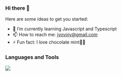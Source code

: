### Hi there 👋

<!--
**badpeaches/badpeaches** is a ✨ _special_ ✨ repository because its `README.md` (this file) appears on your GitHub profile.
-->

Here are some ideas to get you started:

- 🌱 I’m currently learning Javascript and Typescript
- 📫 How to reach me: jyovojy@gmail.com
- ⚡ Fun fact: I love chocolate mint🍫🍃

### Languages and Tools
<a href="javascrirpt:void(0)" target="_blank"><img src="https://img.shields.io/badge/javascript-#fff?style=social&logo=javascript&logoColor=#F7DF1E"/></a>
